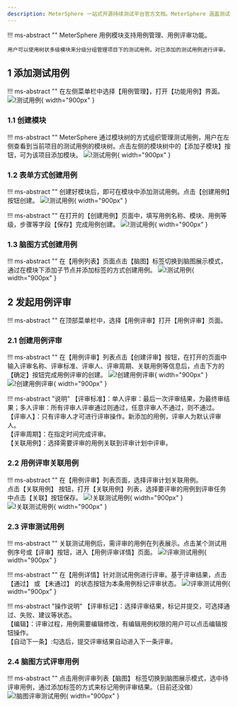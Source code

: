 ```yaml
---
description: MeterSphere 一站式开源持续测试平台官方文档。MeterSphere 涵盖测试管理、接口测试、UI 测试和性能测试等功能，全面兼容 JMeter、Selenium 等主流开源标准，有效助力开发和测试团队充分利用云弹性进行高度可 扩展的自动化测试，加速高质量的软件交付。
---
```


!!! ms-abstract ""
    MeterSphere 用例模块支持用例管理、用例评审功能。

    用户可以使用树状多级模块来分级分组管理项目下的测试用例，对已添加的测试用例进行评审。

## 1 添加测试用例
!!! ms-abstract ""
    在左侧菜单栏中选择【用例管理】，打开【功能用例】界面。
![!测试用例](../img/track/用例入口.png){ width="900px" }

### 1.1 创建模块
!!! ms-abstract ""
    MeterSphere 通过模块树的方式组织管理测试用例，用户在左侧查看到当前项目的测试用例的模块树。点击左侧的模块树中的【添加子模块】按钮，可为该项目添加模块。
![!测试用例](../img/track/添加用例模块.png){ width="900px" }

### 1.2 表单方式创建用例
!!! ms-abstract ""
    创建好模块后，即可在模块中添加测试用例。点击【创建用例】按钮创建。
![!测试用例](../img/track/创建用例.png){ width="900px" }

!!! ms-abstract ""
    在打开的【创建用例】页面中，填写用例名称、模块、用例等级，步骤等字段【保存】完成用例创建。
![!测试用例](../img/track/功能用例编辑.png){ width="900px" }


### 1.3 脑图方式创建用例
!!! ms-abstract ""
   在【用例列表】页面点击【脑图】标签切换到脑图展示模式，通过在模块下添加子节点并添加标签的方式创建用例。
![!测试用例](../img/track/脑图用例.png){ width="900px" }

## 2 发起用例评审
!!! ms-abstract ""
    在顶部菜单栏中，选择【用例评审】打开【用例评审】页面。

### 2.1 创建用例评审
!!! ms-abstract ""
    在【用例评审】列表点击【创建评审】按钮，在打开的页面中输入评审名称、评审标准、评审人、评审周期、关联用例等信息后，点击下方的【确定】按钮完成用例评审的创建。
![!创建用例评审](../img/track/创建用例评审.png){ width="900px" }
![!创建用例评审](../img/track/创建用例评审页面.png){ width="900px" }

!!! ms-abstract "说明"
    【评审标准】：单人评审：最后一次评审结果，为最终审结果；多人评审：所有评审人评审通过则通过，任意评审人不通过，则不通过。</br>
    【评审人】：只有评审人才可进行评审操作。新添加的用例，评审人为默认评审人。</br>
    【评审周期】：在指定时间完成评审。</br>
    【关联用例】：选择需要评审的用例关联到评审计划中评审。


### 2.2 用例评审关联用例
!!! ms-abstract ""
    在【用例评审】列表页面，选择评审计划关联用例。<br>
    点击【关联用例】 按钮，打开【关联用例】列表，选择要评审的用例到评审任务中点击【关联】按钮保存。
![!关联测试用例](../img/track/关联用例按钮.png){ width="900px" }
![!关联测试用例](../img/track/用例评审关联用例.png){ width="900px" }



### 2.3 评审测试用例
!!! ms-abstract ""
    关联测试用例后，需评审的用例在列表展示。点击某个测试用例序号或【评审】按钮，进入【用例评审详情】页面。
![!评审测试用例](../img/track/关联完成列表.png){ width="900px" }

!!! ms-abstract ""
    在【用例详情】针对测试用例进行评审。基于评审结果，点击 【通过】 或 【未通过】 的状态按钮为本条用例标记评审状态。
![!评审测试用例](../img/track/评审操作.png){ width="900px" }

!!! ms-abstract "操作说明"
    【评审标记】：选择评审结果，标记并提交，可选择通过、失败、建议等状态。</br>
    【编辑】：评审过程，用例需要编辑修改，有编辑用例权限的用户可以点击编辑按钮操作。</br>
    【自动下一条】:勾选后，提交评审结果自动进入下一条评审。</br>


### 2.4 脑图方式评审用例
!!! ms-abstract ""
    点击用例评审列表【脑图】 标签切换到脑图展示模式，选中待评审用例，通过添加标签的方式来标记用例评审结果。（目前还没做）
![!脑图评审测试用例](../img/track/脑图评审测试用例.png){ width="900px" }

<!--
## 3 创建测试计划
!!! ms-abstract ""
    在顶部菜单栏中，选择【测试计划】打开【测试计划】页面。

### 3.1 新建测试计划
!!! ms-abstract ""
    在【测试计划】页面，点击测试计划列表上方的【创建测试计划】按钮，打开【创建测试计划】对话框，在对话框中输入此次测试计划的名称、负责人等信息后，点击 【确定】 按钮完成测试计划创建。
![!新建测试计划](../img/track/新建测试计划.png){ width="900px" }

### 3.2 测试计划关联用例
!!! ms-abstract ""
    点击测试计划列表中新创建的测试计划，进入测试计划详情页面。<br>
    切换要关联的测试用例类型菜单，点击右侧列表上方的 【关联测试用例】 按钮，在弹出的用例选择列表中选择要添加到此次测试计划中的测试用例。可以通过搜索框及高级搜索功能进一步筛选特定的测试用例进行添加。
![!测试计划关联测试用例](../img/track/测试计划关联测试用例1.png){ width="900px" }

![!测试计划关联测试用例](../img/track/测试计划关联测试用例2.png){ width="900px" }

!!! ms-abstract ""
    记录用例执行结果 <br>
    关联测试用例后，即可在测试计划页面右侧的测试用例列表中查看到已关联的测试用例。点击某个测试用例操作列中的【编辑】按钮，进入【用例详情】页面。<br>
    在执行步骤中，填写每一步的实际结果及该步的执行结果，基于各步骤执行情况及评定标准，点击上方的状态按钮为此条用例标记执行状态。<br/>
    Tips:在测试计划中修改功能用例的状态，会同步更新【用例列表】的对应用例的状态。
![!更新用例执行结果](../img/track/更新用例执行结果1.png){ width="900px" }

!!! ms-abstract ""
    同时在测试计划列表可直接在更新用例状态。
![!更新用例执行结果](../img/track/更新用例执行结果2.png){ width="900px" }

!!! ms-abstract ""
    关联 【接口测试用例】、【UI 测试用例】、【性能测试用例】无需手动修改状态，关联方式和【功能测试用例】相同。

### 3.3 脑图方式记录用例执行结果
!!! ms-abstract ""
    与用例的创建和评审类似，用例执行结果同样可以通过脑图方式记录。在【用例列表】页面点击【脑图】标签切换到脑图展示页面，选中待执行用例，通过添加标签的方式来标记用例执行结果。
![!脑图记录用例结果](../img/track/脑图记录用例结果.png){ width="900px" }

## 4 测试计划执行
!!! ms-abstract ""
    点击测试计划列表右侧【执行】按钮，可以执行测试计划，同时执行时可选择运行环境、执行模式、运行资源池、失败重试等其他配置。
![!测试计划执行](../img/track/测试计划执行.png){ width="900px" }

## 5 查看测试报告
!!! ms-abstract ""
    当测试计划中的测试用例执行完成后，【报告】页签菜单下会自动生成一份测试报告。查看测试报告展示测试执行结果的详细信息并统计测试执行率、通过率等数据。测试报告详情右上角支持分享、导出操作。
![!报告统计](../img/track/快速查看报告.png){ width="900px" }
![!报告统计](../img/track/快速测试报告.png){ width="900px" }-->
